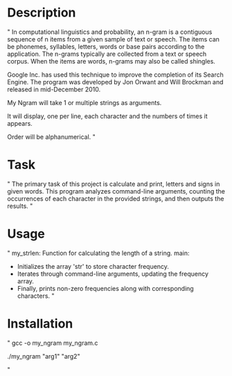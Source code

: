 # Description

"
In computational linguistics and probability, an n-gram is a contiguous sequence of n items from a given sample of text or speech. The items can be phonemes, syllables, letters, words or base pairs according to the application. The n-grams typically are collected from a text or speech corpus. When the items are words, n-grams may also be called shingles.

Google Inc. has used this technique to improve the completion of its Search Engine. The program was developed by Jon Orwant and Will Brockman and released in mid-December 2010.

My Ngram will take 1 or multiple strings as arguments.

It will display, one per line, each character and the numbers of times it appears.

Order will be alphanumerical.
"

# Task

"
The primary task of this project is calculate and print, letters and signs in given words.
This program analyzes command-line arguments, counting the occurrences of each character in the provided strings, and then outputs the results.
"

# Usage

"
my_strlen: Function for calculating the length of a string.
main:

- Initializes the array 'str' to store character frequency.
- Iterates through command-line arguments, updating the frequency array.
- Finally, prints non-zero frequencies along with corresponding characters.
  "

# Installation

"
gcc -o my_ngram my_ngram.c

./my_ngram "arg1" "arg2"

"
